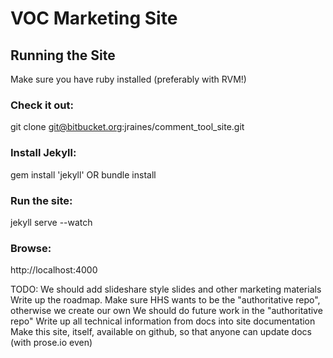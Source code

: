 # VOC Marketing Site

## Running the Site
Make sure you have ruby installed (preferably with RVM!)
### Check it out:
git clone git@bitbucket.org:jraines/comment_tool_site.git

### Install Jekyll:
gem install 'jekyll' OR bundle install

### Run the site:
jekyll serve --watch

### Browse:
http://localhost:4000


TODO:
We should add slideshare style slides and other marketing materials
Write up the roadmap.
Make sure HHS wants to be the "authoritative repo", otherwise we create our own
We should do future work in the "authoritative repo"
Write up all technical information from docs into site documentation
Make this site, itself, available on github, so that anyone can update docs (with prose.io even)
